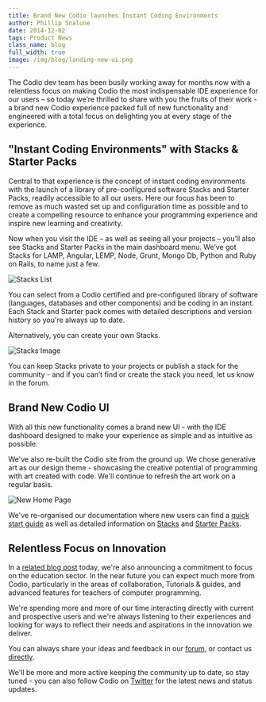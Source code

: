 ```yaml
---
title: Brand New Codio launches Instant Coding Environments
author: Phillip Snalune
date: 2014-12-02
tags: Product News
class_name: blog
full_width: true
image: /img/blog/landing-new-ui.png
---
```


The Codio dev team has been busily working away for months now with a relentless focus on making Codio the most indispensable IDE experience for our users – so today we’re thrilled to share with you the fruits of their work - a brand new Codio experience packed full of new functionality and engineered with a total focus on delighting you at every stage of the experience.

## "Instant Coding Environments" with Stacks & Starter Packs

Central to that experience is the concept of instant coding environments with the launch of a library of pre-configured software Stacks and Starter Packs, readily accessible to all our users.  Here our focus has been to remove as much wasted set up and configuration time as possible and to create a compelling resource to enhance your programming experience and inspire new learning and creativity.

Now when you visit the IDE – as well as seeing all your projects – you’ll also see Stacks and Starter Packs in the main dashboard menu.  We’ve got Stacks for LAMP, Angular, LEMP, Node, Grunt, Mongo Db, Python and Ruby on Rails, to name just a few.

![Stacks List](/img/docs/stacks_list.png)

You can select from a Codio certified and pre-configured library of software (languages, databases and other components) and be coding in an instant.  Each Stack and Starter pack comes with detailed descriptions and version history so you're always up to date.

Alternatively, you can create your own Stacks.

![Stacks Image](/img/blog/stacks-create.png)

You can keep Stacks private to your projects or publish a stack for the community - and if you can’t find or create the stack you need, let us know in the forum.

## Brand New Codio UI

With all this new functionality comes a brand new UI - with the IDE dashboard designed to make your experience as simple and as intuitive as possible.

We've also re-built the Codio site from the ground up.  We chose generative art as our design theme - showcasing the creative potential of programming with art created with code.  We'll continue to refresh the art work on a regular basis.

![New Home Page](/img/blog/new-home-page.png)

We've re-organised our documentation where new users can find a [quick start guide](/docs/quickstart) as well as detailed information on [Stacks](/docs/dashboard/stacks) and [Starter Packs](/docs/dashboard/packs).

## Relentless Focus on Innovation

In a [related blog post](/blog/2014/12/education-sector-focus/) today, we're also announcing a commitment to focus on the education sector.  In the near future you can expect much more from Codio, particularly in the areas of collaboration, Tutorials & guides, and advanced features for teachers of computer programming.

We're spending more and more of our time interacting directly with current and prospective users and we're always listening to their experiences and looking for ways to reflect their needs and aspirations in the innovation we deliver.

You can always share your ideas and feedback in our [forum](http://forum.codio.com), or contact us [directly](mailto:hello@codio.com).

We'll be more and more active keeping the community up to date, so stay tuned - you can also follow Codio on [Twitter](https://twitter.com/codiohq) for the latest news and status updates.
